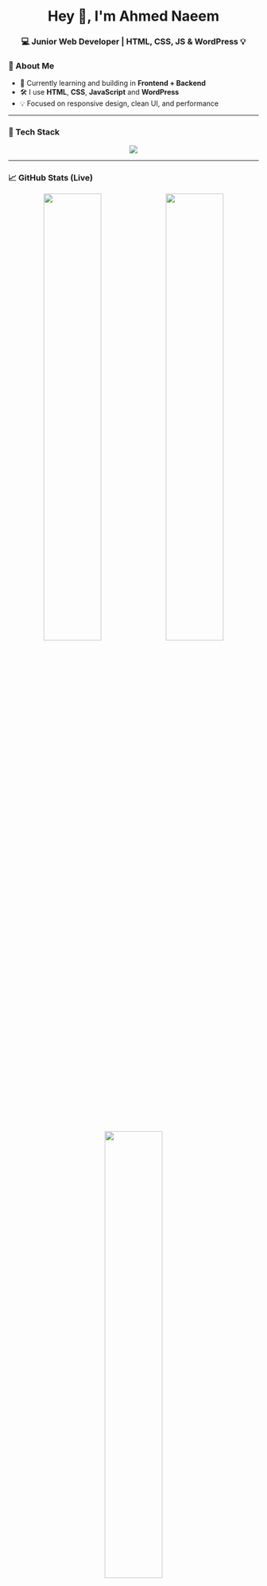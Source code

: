 <!-- README.md for DevAhmedNaeem -->

<h1 align="center">Hey 👋, I'm Ahmed Naeem</h1>
<h3 align="center">💻 Junior Web Developer | HTML, CSS, JS & WordPress 💡</h3>

### 🧠 About Me

- 🌱 Currently learning and building in **Frontend + Backend**
- 🛠️ I use **HTML**, **CSS**, **JavaScript** and **WordPress**
- 💡 Focused on responsive design, clean UI, and performance

---

### 🚀 Tech Stack

<p align="center">
  <img src="https://skillicons.dev/icons?i=html,css,js,wordpress,php,git,figma,vscode" />
</p>

---

### 📈 GitHub Stats (Live)

<p align="center">
  <img src="https://github-readme-stats.vercel.app/api?username=DevAhmedNaeem&show_icons=true&theme=tokyonight" width="48%"/>
  <img src="https://github-readme-streak-stats.herokuapp.com?user=DevAhmedNaeem&theme=tokyonight" width="48%"/>
</p>

<p align="center">
  <img src="https://github-readme-stats.vercel.app/api/top-langs/?username=DevAhmedNaeem&layout=compact&theme=tokyonight" width="48%"/>
</p>

---

### 🎯 Goals & Interests

<marquee behavior="scroll" direction="left" scrollamount="6">
🌐 Web Development &nbsp;&nbsp;&nbsp; 🎨 UI/UX Design &nbsp;&nbsp;&nbsp; ⚙️ WordPress Automation &nbsp;&nbsp;&nbsp; 🧩 Plugin Customization &nbsp;&nbsp;&nbsp; 💬 Open Source
</marquee>

---


<p align="center">
  <img src="https://quotes-github-readme.vercel.app/api?type=horizontal&theme=radical" />
</p>

---

⭐️ **Thanks for visiting my profile! Let's build something amazing.**

